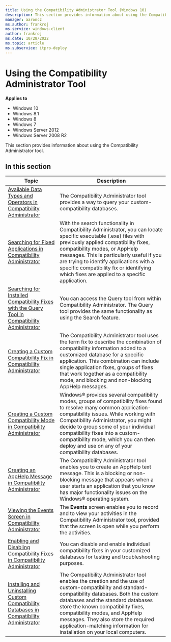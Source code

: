 ```yaml
---
title: Using the Compatibility Administrator Tool (Windows 10)
description: This section provides information about using the Compatibility Administrator tool.
manager: aaroncz
ms.author: frankroj
ms.service: windows-client
author: frankroj
ms.date: 10/28/2022
ms.topic: article
ms.subservice: itpro-deploy
---
```


# Using the Compatibility Administrator Tool

**Applies to**

-   Windows 10
-   Windows 8.1
-   Windows 8
-   Windows 7
-   Windows Server 2012
-   Windows Server 2008 R2

This section provides information about using the Compatibility Administrator tool.

## In this section

|Topic|Description|
|--- |--- |
|[Available Data Types and Operators in Compatibility Administrator](available-data-types-and-operators-in-compatibility-administrator.md)|The Compatibility Administrator tool provides a way to query your custom-compatibility databases.|
|[Searching for Fixed Applications in Compatibility Administrator](searching-for-fixed-applications-in-compatibility-administrator.md)|With the search functionality in Compatibility Administrator, you can locate specific executable (.exe) files with previously applied compatibility fixes, compatibility modes, or AppHelp messages. This is particularly useful if you are trying to identify applications with a specific compatibility fix or identifying which fixes are applied to a specific application.|
|[Searching for Installed Compatibility Fixes with the Query Tool in Compatibility Administrator](searching-for-installed-compatibility-fixes-with-the-query-tool-in-compatibility-administrator.md)|You can access the Query tool from within Compatibility Administrator. The Query tool provides the same functionality as using the Search feature.|
|[Creating a Custom Compatibility Fix in Compatibility Administrator](creating-a-custom-compatibility-fix-in-compatibility-administrator.md)|The Compatibility Administrator tool uses the term fix to describe the combination of compatibility information added to a customized database for a specific application. This combination can include single application fixes, groups of fixes that work together as a compatibility mode, and blocking and non-blocking AppHelp messages.|
|[Creating a Custom Compatibility Mode in Compatibility Administrator](creating-a-custom-compatibility-mode-in-compatibility-administrator.md)|Windows® provides several compatibility modes, groups of compatibility fixes found to resolve many common application-compatibility issues. While working with Compatibility Administrator, you might decide to group some of your individual compatibility fixes into a custom-compatibility mode, which you can then deploy and use on any of your compatibility databases.|
|[Creating an AppHelp Message in Compatibility Administrator](creating-an-apphelp-message-in-compatibility-administrator.md)|The Compatibility Administrator tool enables you to create an AppHelp text message. This is a blocking or non-blocking message that appears when a user starts an application that you know has major functionality issues on the Windows® operating system.|
|[Viewing the Events Screen in Compatibility Administrator](viewing-the-events-screen-in-compatibility-administrator.md)|The **Events** screen enables you to record and to view your activities in the Compatibility Administrator tool, provided that the screen is open while you perform the activities.|
|[Enabling and Disabling Compatibility Fixes in Compatibility Administrator](enabling-and-disabling-compatibility-fixes-in-compatibility-administrator.md)|You can disable and enable individual compatibility fixes in your customized databases for testing and troubleshooting purposes.|
|[Installing and Uninstalling Custom Compatibility Databases in Compatibility Administrator](installing-and-uninstalling-custom-compatibility-databases-in-compatibility-administrator.md)|The Compatibility Administrator tool enables the creation and the use of custom-compatibility and standard-compatibility databases. Both the custom databases and the standard databases store the known compatibility fixes, compatibility modes, and AppHelp messages. They also store the required application-matching information for installation on your local computers.|